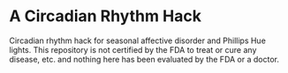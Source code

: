 # A Circadian Rhythm Hack
Circadian rhythm hack for seasonal affective disorder and Phillips Hue lights. This repository is not certified by the FDA to treat or cure any disease, etc. and nothing here has been evaluated by the FDA or a doctor.
